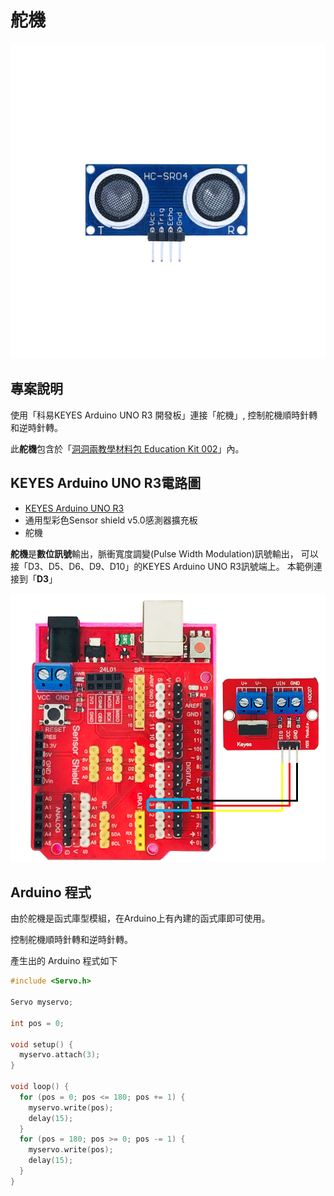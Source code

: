 # 舵機

![](../../.gitbook/assets/01.png)

## 專案說明

使用「科易KEYES Arduino UNO R3 開發板」連接「舵機」, 控制舵機順時針轉和逆時針轉。

此**舵機**包含於「[洞洞兩教學材料包 Education Kit 002](https://www.robotkingdom.com.tw/product/rk-education-kit-002/)」內。

## KEYES Arduino UNO R3電路圖

* [KEYES Arduino UNO R3](https://www.robotkingdom.com.tw/product/keyes-uno-r3/) 
* 通用型彩色Sensor shield v5.0感測器擴充板
* 舵機

**舵機**是**數位訊號**輸出，脈衝寬度調變\(Pulse Width Modulation\)訊號輸出， 可以接「D3、D5、D6、D9、D10」的KEYES Arduino UNO R3訊號端上。 本範例連接到「**D3**」

![](../../.gitbook/assets/02%20%281%29.png)

## Arduino 程式

由於舵機是函式庫型模組，在Arduino上有內建的函式庫即可使用。

控制舵機順時針轉和逆時針轉。

產生出的 Arduino 程式如下

```c
#include <Servo.h>

Servo myservo;  

int pos = 0;    

void setup() {
  myservo.attach(3); 
}

void loop() {
  for (pos = 0; pos <= 180; pos += 1) { 
    myservo.write(pos);             
    delay(15);                       
  }
  for (pos = 180; pos >= 0; pos -= 1) { 
    myservo.write(pos);              
    delay(15);                      
  }
}

```


